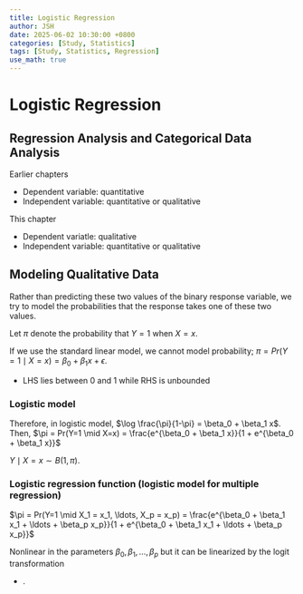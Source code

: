 ```yaml
---
title: Logistic Regression
author: JSH
date: 2025-06-02 10:30:00 +0800
categories: [Study, Statistics]
tags: [Study, Statistics, Regression]
use_math: true
---
```


# Logistic Regression

## Regression Analysis and Categorical Data Analysis

Earlier chapters
* Dependent variable: quantitative
* Independent variable: quantitative or qualitative

This chapter
* Dependent variatle: qualitative
* Independent variable: quantitative or qualitative

## Modeling Qualitative Data
Rather than predicting these two values of the binary response variable, we try to model the probabilities that the response takes one of these two values.

Let $\pi$ denote the probability that $Y=1$ when $X=x$.

If we use the standard linear model, we cannot model probability; $\pi = Pr(Y=1 \mid X=x) = \beta_0 + \beta_1 x + \epsilon$.
* LHS lies between 0 and 1 while RHS is unbounded

### Logistic model
Therefore, in logistic model, $\log \frac{\pi}{1-\pi} = \beta_0 + \beta_1 x$.
Then, $\pi = Pr(Y=1 \mid X=x) = \frac{e^{\beta_0 + \beta_1 x}}{1 + e^{\beta_0 + \beta_1 x}}$

$Y \mid X = x \sim B(1, \pi)$.

### Logistic regression function (logistic model for multiple regression)
$\pi = Pr(Y=1 \mid X_1 = x_1, \ldots, X_p = x_p) = \frac{e^{\beta_0 + \beta_1 x_1 + \ldots + \beta_p x_p}}{1 + e^{\beta_0 + \beta_1 x_1 + \ldots + \beta_p x_p}}$

Nonlinear in the parameters $\beta_0, \beta_1, \ldots, \beta_p$ but it can be linearized by the logit transformation
* .

<!-- log(x/(1-x))는 logit function이라고 부른다. 확률에다가 logit function을 이용한게 logistic regression -->
<!-- GLM의 special case이다 -->






